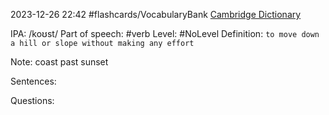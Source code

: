 2023-12-26 22:42
#flashcards/VocabularyBank
[Cambridge Dictionary]()


IPA: /koʊst/
Part of speech: #verb 
Level: #NoLevel 
Definition:
`to move down a hill or slope without making any effort`

Note:
coast past sunset

Sentences:


Questions:


